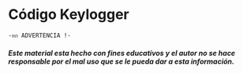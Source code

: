 # Código Keylogger

``` 
-ยก ADVERTENCIA !-
```


##### Este material esta hecho con fines educativos y el autor no se hace responsable por el mal uso que se le pueda dar a esta información. 
